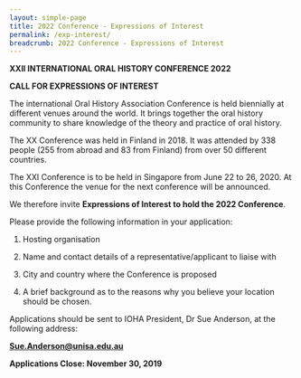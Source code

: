 ```yaml
---
layout: simple-page
title: 2022 Conference - Expressions of Interest
permalink: /exp-interest/
breadcrumb: 2022 Conference - Expressions of Interest
---
```

**XXII INTERNATIONAL ORAL HISTORY CONFERENCE 2022**

**CALL FOR EXPRESSIONS OF INTEREST**

 

The international Oral History Association Conference is held biennially at different venues around the world.  It brings together the oral history community to share knowledge of the theory and practice of oral history.

The XX Conference was held in Finland in 2018.  It was attended by 338 people (255 from abroad and 83 from Finland) from over 50 different countries.  

The XXI Conference is to be held in Singapore from June 22 to 26, 2020.  At this Conference the venue for the next conference will be announced.

We therefore invite **Expressions of Interest to hold the 2022 Conference**.

Please provide the following information in your application:

1. Hosting organisation

2. Name and contact details of a representative/applicant to liaise with

3. City and country where the Conference is proposed  

4. A brief background as to the reasons why you believe your location should be chosen.

Applications should be sent to IOHA President, Dr Sue Anderson, at the following address:

**Sue.Anderson@unisa.edu.au**

 

**Applications Close:  November 30, 2019**